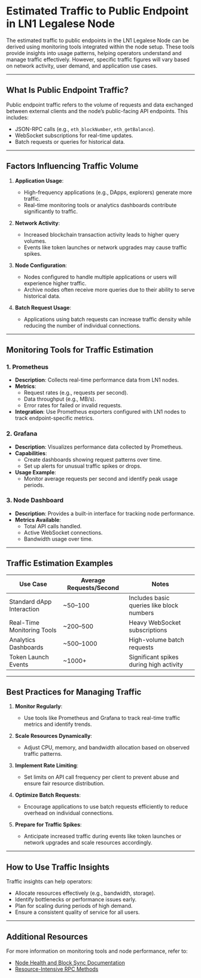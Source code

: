# Estimated Traffic to Public Endpoint in LN1 Legalese Node

The estimated traffic to public endpoints in the LN1 Legalese Node can be derived using monitoring tools integrated within the node setup. These tools provide insights into usage patterns, helping operators understand and manage traffic effectively. However, specific traffic figures will vary based on network activity, user demand, and application use cases.

---

## **What Is Public Endpoint Traffic?**

Public endpoint traffic refers to the volume of requests and data exchanged between external clients and the node’s public-facing API endpoints. This includes:
- JSON-RPC calls (e.g., `eth_blockNumber`, `eth_getBalance`).
- WebSocket subscriptions for real-time updates.
- Batch requests or queries for historical data.

---

## **Factors Influencing Traffic Volume**

1. **Application Usage**:
   - High-frequency applications (e.g., DApps, explorers) generate more traffic.
   - Real-time monitoring tools or analytics dashboards contribute significantly to traffic.

2. **Network Activity**:
   - Increased blockchain transaction activity leads to higher query volumes.
   - Events like token launches or network upgrades may cause traffic spikes.

3. **Node Configuration**:
   - Nodes configured to handle multiple applications or users will experience higher traffic.
   - Archive nodes often receive more queries due to their ability to serve historical data.

4. **Batch Request Usage**:
   - Applications using batch requests can increase traffic density while reducing the number of individual connections.

---

## **Monitoring Tools for Traffic Estimation**

### 1. **Prometheus**
- **Description**: Collects real-time performance data from LN1 nodes.
- **Metrics**:
  - Request rates (e.g., requests per second).
  - Data throughput (e.g., MB/s).
  - Error rates for failed or invalid requests.
- **Integration**: Use Prometheus exporters configured with LN1 nodes to track endpoint-specific metrics.

### 2. **Grafana**
- **Description**: Visualizes performance data collected by Prometheus.
- **Capabilities**:
  - Create dashboards showing request patterns over time.
  - Set up alerts for unusual traffic spikes or drops.
- **Usage Example**:
  - Monitor average requests per second and identify peak usage periods.

### 3. **Node Dashboard**
- **Description**: Provides a built-in interface for tracking node performance.
- **Metrics Available**:
  - Total API calls handled.
  - Active WebSocket connections.
  - Bandwidth usage over time.

---

## **Traffic Estimation Examples**

| Use Case                     | Average Requests/Second | Notes                                      |
|------------------------------|-------------------------|-------------------------------------------|
| Standard dApp Interaction    | ~50–100                | Includes basic queries like block numbers |
| Real-Time Monitoring Tools   | ~200–500               | Heavy WebSocket subscriptions             |
| Analytics Dashboards         | ~500–1000              | High-volume batch requests                |
| Token Launch Events          | ~1000+                 | Significant spikes during high activity   |

---

## **Best Practices for Managing Traffic**

1. **Monitor Regularly**:
   - Use tools like Prometheus and Grafana to track real-time traffic metrics and identify trends.

2. **Scale Resources Dynamically**:
   - Adjust CPU, memory, and bandwidth allocation based on observed traffic patterns.

3. **Implement Rate Limiting**:
   - Set limits on API call frequency per client to prevent abuse and ensure fair resource distribution.

4. **Optimize Batch Requests**:
   - Encourage applications to use batch requests efficiently to reduce overhead on individual connections.

5. **Prepare for Traffic Spikes**:
   - Anticipate increased traffic during events like token launches or network upgrades and scale resources accordingly.

---

## **How to Use Traffic Insights**

Traffic insights can help operators:
- Allocate resources effectively (e.g., bandwidth, storage).
- Identify bottlenecks or performance issues early.
- Plan for scaling during periods of high demand.
- Ensure a consistent quality of service for all users.

---

## Additional Resources

For more information on monitoring tools and node performance, refer to:
- [Node Health and Block Sync Documentation](/api/node_health_and_block_sync.md)
- [Resource-Intensive RPC Methods](/api/resource_intensive_rpc_methods.md)
